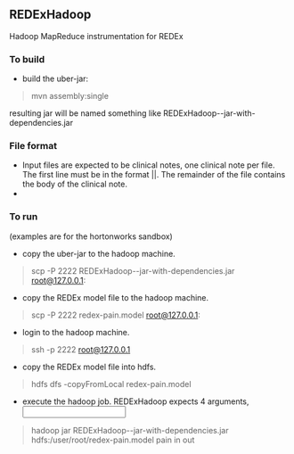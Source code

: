 ## REDExHadoop
Hadoop MapReduce instrumentation for REDEx

### To build
* build the uber-jar:

> mvn assembly:single

resulting jar will be named something like REDExHadoop-<version>-jar-with-dependencies.jar

### File format
* Input files are expected to be clinical notes, one clinical note per file. The first line must be in the format <patient ID>|<document ID>|<document date>. The remainder of the file contains the body of the clinical note.
* 
### To run
(examples are for the hortonworks sandbox)

* copy the uber-jar to the hadoop machine.

> scp -P 2222 REDExHadoop-<version>-jar-with-dependencies.jar root@127.0.0.1:

* copy the REDEx model file to the hadoop machine.

> scp -P 2222 redex-pain.model root@127.0.0.1:

* login to the hadoop machine.

> ssh -p 2222 root@127.0.0.1

* copy the REDEx model file into hdfs.

> hdfs dfs -copyFromLocal redex-pain.model

* execute the hadoop job. REDExHadoop expects 4 arguments, <redex-model-file> <annotation type> <input file directory> <output file directory>

> hadoop jar REDExHadoop-<version>-jar-with-dependencies.jar hdfs:/user/root/redex-pain.model pain in out




